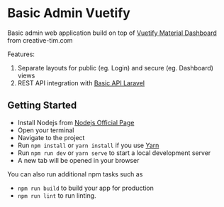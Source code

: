 # Basic Admin Vuetify

Basic admin web application build on top of [Vuetify Material Dashboard](https://github.com/creativetimofficial/vuetify-material-dashboard) from creative-tim.com

Features:
1. Separate layouts for public (eg. Login) and secure (eg. Dashboard) views
1. REST API integration with [Basic API Laravel](https://basic-api-laravel.herokuapp.com/)

## Getting Started
- Install Nodejs from [Nodejs Official Page](https://nodejs.org/en/)
- Open your terminal
- Navigate to the project
- Run `npm install` or `yarn install` if you use [Yarn](https://yarnpkg.com/en/)
- Run `npm run dev` or `yarn serve` to start a local development server
- A new tab will be opened in your browser

You can also run additional npm tasks such as
- `npm run build` to build your app for production
- `npm run lint` to run linting.

